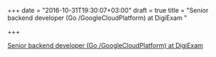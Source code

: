 +++
date = "2016-10-31T19:30:07+03:00"
draft = true
title = "Senior backend developer (Go /GoogleCloudPlatform) at DigiExam "

+++

<p><a href="http://www.golangprojects.com/golang-go-job-bfp-Senior-backend-developer-%28Go-/-Google-Cloud-Platform%29-Stockholm-DigiExam-AB.html">Senior backend developer (Go /GoogleCloudPlatform) at DigiExam </a></p>
